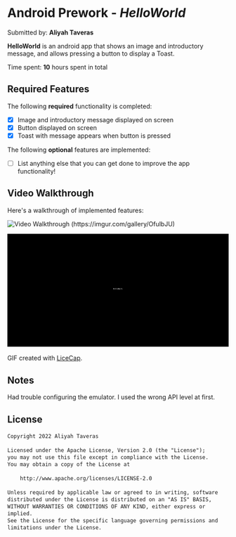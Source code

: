 # Android Prework - *HelloWorld*

Submitted by: **Aliyah Taveras**

**HelloWorld** is an android app that shows an image and introductory message, and allows pressing a button to display a Toast. 

Time spent: **10** hours spent in total

## Required Features

The following **required** functionality is completed:

* [x] Image and introductory message displayed on screen
* [x] Button displayed on screen
* [x] Toast with message appears when button is pressed 

The following **optional** features are implemented:

* [ ] List anything else that you can get done to improve the app functionality!

## Video Walkthrough

Here's a walkthrough of implemented features:

<img src='https://imgur.com/gallery/OfulbJU' title='Video Walkthrough' alt='Video Walkthrough' />
(https://imgur.com/gallery/OfulbJU)

![](https://github.com/aliskytav/HelloWorld/blob/main/HelloWorldGif.gif)

<!-- Replace this with whatever GIF tool you used! -->
GIF created with [LiceCap](http://www.cockos.com/licecap/).  
<!-- Other options include:
[Kap](https://getkap.co/) for macOS
[ScreenToGif](https://www.screentogif.com/) for Windows
[peek](https://github.com/phw/peek) for Linux. -->

## Notes

Had trouble configuring the emulator. I used the wrong API level at first.

## License

    Copyright 2022 Aliyah Taveras

    Licensed under the Apache License, Version 2.0 (the "License");
    you may not use this file except in compliance with the License.
    You may obtain a copy of the License at

        http://www.apache.org/licenses/LICENSE-2.0

    Unless required by applicable law or agreed to in writing, software
    distributed under the License is distributed on an "AS IS" BASIS,
    WITHOUT WARRANTIES OR CONDITIONS OF ANY KIND, either express or implied.
    See the License for the specific language governing permissions and
    limitations under the License.
